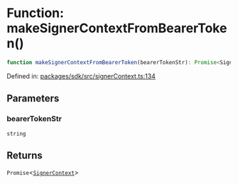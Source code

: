 # Function: makeSignerContextFromBearerToken()

```ts
function makeSignerContextFromBearerToken(bearerTokenStr): Promise<SignerContext>;
```

Defined in: [packages/sdk/src/signerContext.ts:134](https://github.com/towns-protocol/towns/blob/0db1fd0ac7258e8db8cedfb6183e8eade8284fa1/packages/sdk/src/signerContext.ts#L134)

## Parameters

### bearerTokenStr

`string`

## Returns

`Promise`\<[`SignerContext`](../interfaces/SignerContext.md)\>
